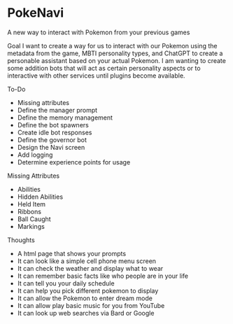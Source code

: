 # PokeNavi
A new way to interact with Pokemon from your previous games

Goal
I want to create a way for us to interact with our Pokemon using the metadata from the game, MBTI personality types, and ChatGPT to create a personable assistant based on your actual Pokemon. I am wanting to create some addition bots that will act as certain personality aspects or to interactive with other services until plugins become available.  

To-Do
* Missing attributes
* Define the manager prompt
* Define the memory management
* Define the bot spawners
* Create idle bot responses
* Define the governor bot
* Design the Navi screen
* Add logging
* Determine experience points for usage

Missing Attributes
* Abilities
* Hidden Abilities
* Held Item
* Ribbons
* Ball Caught
* Markings

Thoughts
 * A html page that shows your prompts
 * It can look like a simple cell phone menu screen
 * It can check the weather and display what to wear
 * It can remember basic facts like who people are in your life
 * It can tell you your daily schedule
 * It can help you pick different pokemon to display
 * It can allow the Pokemon to enter dream mode
 * It can allow play basic music for you from YouTube
 * It can look up web searches via Bard or Google
